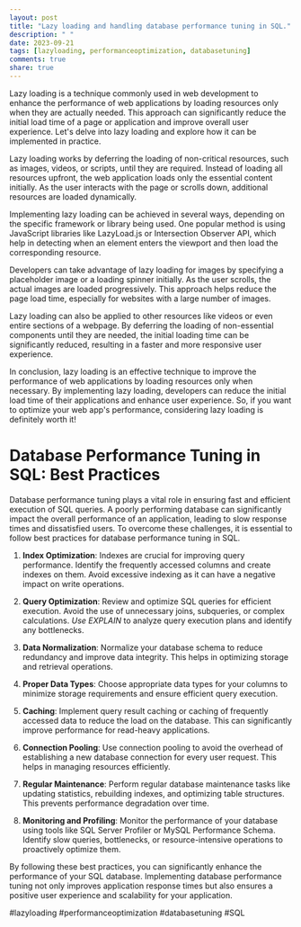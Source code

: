 ```yaml
---
layout: post
title: "Lazy loading and handling database performance tuning in SQL."
description: " "
date: 2023-09-21
tags: [lazyloading, performanceoptimization, databasetuning]
comments: true
share: true
---
```


Lazy loading is a technique commonly used in web development to enhance the performance of web applications by loading resources only when they are actually needed. This approach can significantly reduce the initial load time of a page or application and improve overall user experience. Let's delve into lazy loading and explore how it can be implemented in practice.

Lazy loading works by deferring the loading of non-critical resources, such as images, videos, or scripts, until they are required. Instead of loading all resources upfront, the web application loads only the essential content initially. As the user interacts with the page or scrolls down, additional resources are loaded dynamically.

Implementing lazy loading can be achieved in several ways, depending on the specific framework or library being used. One popular method is using JavaScript libraries like LazyLoad.js or Intersection Observer API, which help in detecting when an element enters the viewport and then load the corresponding resource.

Developers can take advantage of lazy loading for images by specifying a placeholder image or a loading spinner initially. As the user scrolls, the actual images are loaded progressively. This approach helps reduce the page load time, especially for websites with a large number of images.

Lazy loading can also be applied to other resources like videos or even entire sections of a webpage. By deferring the loading of non-essential components until they are needed, the initial loading time can be significantly reduced, resulting in a faster and more responsive user experience.

In conclusion, lazy loading is an effective technique to improve the performance of web applications by loading resources only when necessary. By implementing lazy loading, developers can reduce the initial load time of their applications and enhance user experience. So, if you want to optimize your web app's performance, considering lazy loading is definitely worth it!

# Database Performance Tuning in SQL: Best Practices

Database performance tuning plays a vital role in ensuring fast and efficient execution of SQL queries. A poorly performing database can significantly impact the overall performance of an application, leading to slow response times and dissatisfied users. To overcome these challenges, it is essential to follow best practices for database performance tuning in SQL.

1. **Index Optimization**: Indexes are crucial for improving query performance. Identify the frequently accessed columns and create indexes on them. Avoid excessive indexing as it can have a negative impact on write operations.

2. **Query Optimization**: Review and optimize SQL queries for efficient execution. Avoid the use of unnecessary joins, subqueries, or complex calculations. *Use EXPLAIN* to analyze query execution plans and identify any bottlenecks.

3. **Data Normalization**: Normalize your database schema to reduce redundancy and improve data integrity. This helps in optimizing storage and retrieval operations.

4. **Proper Data Types**: Choose appropriate data types for your columns to minimize storage requirements and ensure efficient query execution.

5. **Caching**: Implement query result caching or caching of frequently accessed data to reduce the load on the database. This can significantly improve performance for read-heavy applications.

6. **Connection Pooling**: Use connection pooling to avoid the overhead of establishing a new database connection for every user request. This helps in managing resources efficiently.

7. **Regular Maintenance**: Perform regular database maintenance tasks like updating statistics, rebuilding indexes, and optimizing table structures. This prevents performance degradation over time.

8. **Monitoring and Profiling**: Monitor the performance of your database using tools like SQL Server Profiler or MySQL Performance Schema. Identify slow queries, bottlenecks, or resource-intensive operations to proactively optimize them.

By following these best practices, you can significantly enhance the performance of your SQL database. Implementing database performance tuning not only improves application response times but also ensures a positive user experience and scalability for your application.

#lazyloading #performanceoptimization #databasetuning #SQL